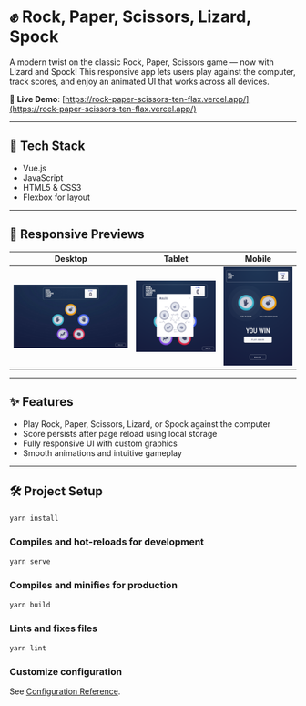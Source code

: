 # ✊ Rock, Paper, Scissors, Lizard, Spock

A modern twist on the classic Rock, Paper, Scissors game — now with Lizard and Spock! This responsive app lets users play against the computer, track scores, and enjoy an animated UI that works across all devices.

🔗 **Live Demo**: [https://rock-paper-scissors-ten-flax.vercel.app/](https://rock-paper-scissors-ten-flax.vercel.app/)

---

## 🧱 Tech Stack

- Vue.js  
- JavaScript  
- HTML5 & CSS3  
- Flexbox for layout

---

## 📱 Responsive Previews

| Desktop                     | Tablet                     | Mobile                     |
|----------------------------|----------------------------|---------------------------|
| ![](assets/desktop.png)    | ![](assets/tablet.png)     | ![](assets/mobile.png)     |

---

## ✨ Features

- Play Rock, Paper, Scissors, Lizard, or Spock against the computer
- Score persists after page reload using local storage
- Fully responsive UI with custom graphics
- Smooth animations and intuitive gameplay

---

## 🛠️ Project Setup

```bash
yarn install
```

### Compiles and hot-reloads for development

```bash
yarn serve
```

### Compiles and minifies for production

```bash
yarn build
```

### Lints and fixes files

```bash
yarn lint
```

### Customize configuration

See [Configuration Reference](https://cli.vuejs.org/config/).
